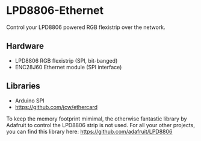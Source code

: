 # LPD8806-Ethernet

Control your LPD8806 powered RGB flexistrip over the network.

## Hardware
* LPD8806 RGB flexistrip (SPI, bit-banged)
* ENC28J60 Ethernet module (SPI interface)

## Libraries
* Arduino SPI
* https://github.com/jcw/ethercard

To keep the memory footprint mimimal, the otherwise fantastic library by Adafruit to control the LPD8806 strip is not used. For all your other projects, you can find this library here: https://github.com/adafruit/LPD8806
